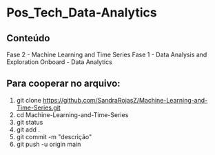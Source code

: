 # Pos_Tech_Data-Analytics

## Conteúdo
Fase 2 - Machine Learning and Time Series 
Fase 1 - Data Analysis and Exploration 
Onboard - Data Analytics

## Para cooperar no arquivo:
1. git clone https://github.com/SandraRojasZ/Machine-Learning-and-Time-Series.git
2. cd Machine-Learning-and-Time-Series
3. git status
4. git add .
5. git commit -m "descrição"
6. git push -u origin main
